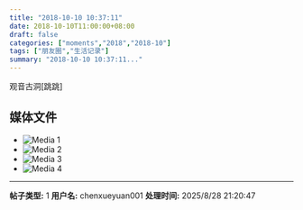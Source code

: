 ```yaml
---
title: "2018-10-10 10:37:11"
date: 2018-10-10T11:00:00+08:00
draft: false
categories: ["moments","2018","2018-10"]
tags: ["朋友圈","生活记录"]
summary: "2018-10-10 10:37:11..."
---
```


观音古洞[跳跳]

## 媒体文件

- ![Media 1](/Moments/photos/2018-10-10/201810101037110.jpg)
- ![Media 2](/Moments/photos/2018-10-10/201810101037111.jpg)
- ![Media 3](/Moments/photos/2018-10-10/201810101037112.jpg)
- ![Media 4](/Moments/photos/2018-10-10/201810101037113.jpg)

---

**帖子类型:** 1
**用户名:** chenxueyuan001
**处理时间:** 2025/8/28 21:20:47